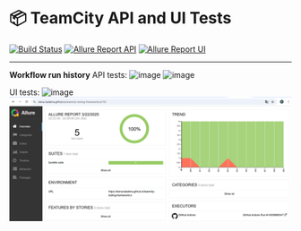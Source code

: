 # 📦 TeamCity API and UI Tests

[![Build Status](https://github.com/elena-balakina/Restful-booker-lombok/actions/workflows/run-tests.yml/badge.svg)](https://github.com/elena-balakina/teamcity-testing-framework/actions)
[![Allure Report API](https://img.shields.io/badge/Allure-Report-blueviolet?logo=allure&style=flat-square)](https://elena-balakina.github.io/teamcity-testing-framework/api/)
[![Allure Report UI](https://img.shields.io/badge/Allure-Report-blueviolet?logo=allure&style=flat-square)](https://elena-balakina.github.io/teamcity-testing-framework/ui/)

---

**Workflow run history**
API tests:
![image](https://github.com/user-attachments/assets/7f7317a5-e776-4a2d-98c0-5897dd99e4f8)
![image](https://github.com/user-attachments/assets/1d4a5297-323b-4b0f-a3b6-e5c04e138759)

UI tests:
![image](https://github.com/user-attachments/assets/471a3e14-a083-4ac9-b0ed-6075c1d9c485)
![img.png](img.png)
